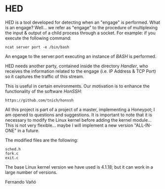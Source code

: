 # HED

HED is a tool developed for detecting when an "engage" is performed. What is an engage? Well... we refer as "engage" to the procedure of multiplexing the input & output of a child process through a socket. For example: if you execute the following command:

	ncat server port -e /bin/bash

An engage to the server:port executing an instance of *BASH* is performed.

HED needs another party, contained inside the directory *Handler*, who receives the information related to the engage (i.e. IP Address & TCP Port) so it captures the traffic of this stream.

This is useful in certain environments. Our motivation is to enhance the functionality of the software *HonSSH*:

	https://github.com/tnich/honssh

All this project is part of a project of a master, implementing a Honeypot; I am opened to questions and suggestions.
It is important to note that it is necessary to modify the Linux kernel before adding the kernel module... This is not very flexible... maybe I will implement a new version "ALL-IN-ONE" in a future.

The modified files are the following:

	sched.h
	fork.c
	exit.c

The base Linux kernel version we have used is 4.1.18; but it can work in a large number of versions.

Fernando Vañó
